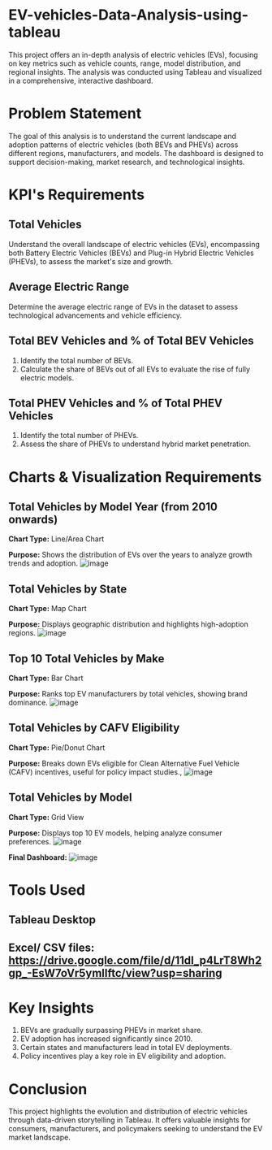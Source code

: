 # EV-vehicles-Data-Analysis-using-tableau
This project offers an in-depth analysis of electric vehicles (EVs), focusing on key metrics such as vehicle counts, range, model distribution, and regional insights. The analysis was conducted using Tableau and visualized in a comprehensive, interactive dashboard.

# Problem Statement
The goal of this analysis is to understand the current landscape and adoption patterns of electric vehicles (both BEVs and PHEVs) across different regions, manufacturers, and models. The dashboard is designed to support decision-making, market research, and technological insights.

# KPI's Requirements
## Total Vehicles
  Understand the overall landscape of electric vehicles (EVs), encompassing both Battery Electric Vehicles (BEVs) and Plug-in Hybrid Electric Vehicles (PHEVs), to assess the market's size and growth.
    
## Average Electric Range
Determine the average electric range of EVs in the dataset to assess technological advancements and vehicle efficiency.

## Total BEV Vehicles and % of Total BEV Vehicles
1. Identify the total number of BEVs.
2. Calculate the share of BEVs out of all EVs to evaluate the rise of fully electric models.

## Total PHEV Vehicles and % of Total PHEV Vehicles
1. Identify the total number of PHEVs.
2. Assess the share of PHEVs to understand hybrid market penetration.

# Charts & Visualization Requirements
## Total Vehicles by Model Year (from 2010 onwards)
**Chart Type:** Line/Area Chart

**Purpose:** Shows the distribution of EVs over the years to analyze growth trends and adoption.
![image](https://github.com/user-attachments/assets/74c7cf13-0a5f-4f07-928a-7ee4c8d6b093)

## Total Vehicles by State
**Chart Type:** Map Chart

**Purpose:** Displays geographic distribution and highlights high-adoption regions.
![image](https://github.com/user-attachments/assets/c3f06fd0-87dd-4421-8dce-7b885eee675d)

## Top 10 Total Vehicles by Make
**Chart Type:** Bar Chart

**Purpose:** Ranks top EV manufacturers by total vehicles, showing brand dominance.
![image](https://github.com/user-attachments/assets/b9f3ed4e-5f19-4d4b-a33c-a944a3973c35)

## Total Vehicles by CAFV Eligibility
**Chart Type:** Pie/Donut Chart

**Purpose:** Breaks down EVs eligible for Clean Alternative Fuel Vehicle (CAFV) incentives, useful for policy impact studies.,
![image](https://github.com/user-attachments/assets/b51cc252-756c-4e14-addc-73d296ea8fb0)

## Total Vehicles by Model
**Chart Type:** Grid View

**Purpose:** Displays top 10 EV models, helping analyze consumer preferences.
![image](https://github.com/user-attachments/assets/9018b664-7b45-464b-980c-fea9cd8f15f7)

**Final Dashboard:** ![image](https://github.com/user-attachments/assets/072af0af-957c-4273-a6e2-f372bedcec31)

# Tools Used
## Tableau Desktop
## Excel/ CSV files: https://drive.google.com/file/d/11dI_p4LrT8Wh2gp_-EsW7oVr5ymlIftc/view?usp=sharing 

# Key Insights
1. BEVs are gradually surpassing PHEVs in market share.
2. EV adoption has increased significantly since 2010.
3. Certain states and manufacturers lead in total EV deployments.
4. Policy incentives play a key role in EV eligibility and adoption.

# Conclusion
This project highlights the evolution and distribution of electric vehicles through data-driven storytelling in Tableau. It offers valuable insights for consumers, manufacturers, and policymakers seeking to understand the EV market landscape.

